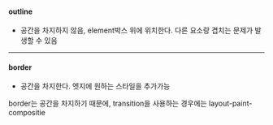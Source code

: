 
#### outline 

- 공간을 차지하지 않음, element박스 위에 위치한다. 다른 요소랑 겹치는 문제가 발생할 수 있음 

---
#### border 

- 공간을 차지한다. 엣지에 원하는 스타일을 추가가능



border는 공간을 차지하기 때문에, transition을 사용하는 경우에는 layout-paint-compositie 
	 